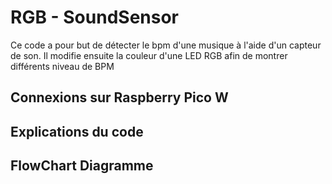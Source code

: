 # RGB - SoundSensor
Ce code a pour but de détecter le bpm d'une musique à l'aide d'un capteur de son. Il modifie ensuite la couleur d'une LED RGB afin de montrer différents niveau de BPM


## Connexions sur Raspberry Pico W



## Explications du code 


## FlowChart Diagramme




